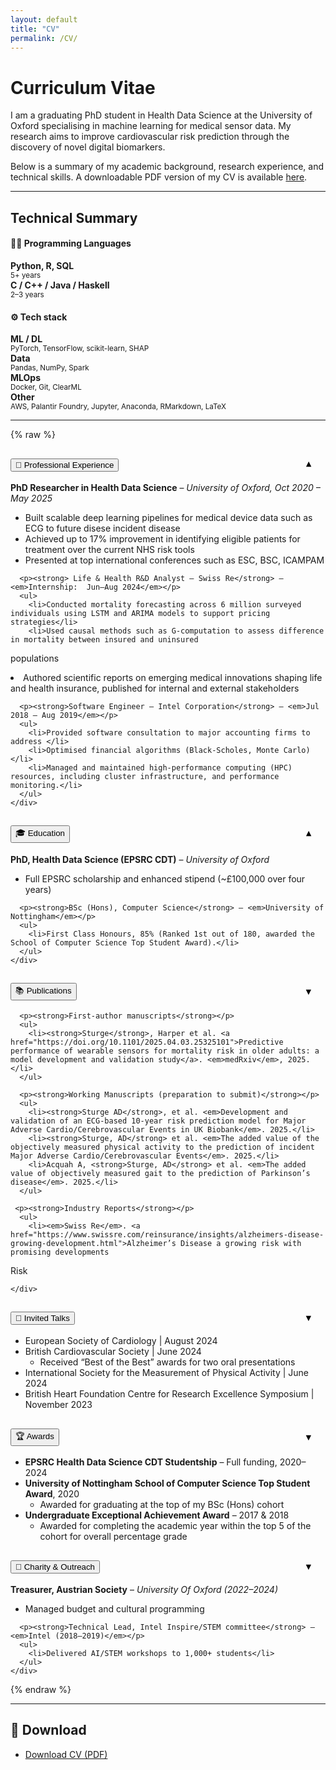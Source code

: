```yaml
---
layout: default
title: "CV"
permalink: /CV/
---
```

# Curriculum Vitae 
I am a graduating PhD student in Health Data Science at the University of Oxford specialising in machine learning for medical sensor data. My research aims to improve cardiovascular risk prediction through the discovery of novel digital biomarkers. 

Below is a summary of my academic background, research experience, and technical skills. A downloadable PDF version of my CV is available [here](/assets/files/CV.pdf).

<hr>


<h2>Technical Summary</h2>

<h4>🧑‍💻 Programming Languages</h4>
<div class="row text-center mb-4 cv-tech-summary">
  <div class="col-md-3"><strong>Python, R, SQL</strong><br/><small>5+ years</small></div>
  <div class="col-md-3"><strong>C / C++ / Java / Haskell</strong><br/><small>2–3 years</small></div>
</div>

<h4>⚙️ Tech stack</h4>
<div class="row text-center cv-tech-summary">
  <div class="col-md-3"><strong>ML / DL</strong><br/><small>PyTorch, TensorFlow, scikit-learn, SHAP</small></div>
  <div class="col-md-3"><strong>Data</strong><br/><small>Pandas, NumPy, Spark</small></div>
  <div class="col-md-3"><strong>MLOps</strong><br/><small>Docker, Git, ClearML</small></div>
  <div class="col-md-3"><strong>Other</strong><br/><small>AWS, Palantir Foundry, Jupyter, Anaconda, RMarkdown, LaTeX</small></div>
</div>



<hr>

<!-- ✅ Bootstrap Accordion -->
<style>
/* 🔽 Arrow chevron right-aligned and animated */
.accordion-header {
  position: relative;
}

.accordion-button .chevron {
  position: absolute;
  right: 1.25rem;
  top: 50%;
  transform: translateY(-50%);
  transition: transform 0.2s ease;
}

.accordion-button .chevron::after {
  content: "▼";
  font-size: 0.9rem;
  display: inline-block;
  transition: transform 0.2s ease;
}

.accordion-button:not(.collapsed) .chevron::after {
  transform: rotate(180deg);
}
</style>

{% raw %}
<div class="accordion" id="cvAccordion">

<!-- 💼 Professional Experience -->
<div class="accordion-item mb-5 cv-section">
  <h2 class="accordion-header" id="headingExp">
    <button class="accordion-button" type="button" data-bs-toggle="collapse" data-bs-target="#collapseExp" aria-expanded="true" aria-controls="collapseExp">
      💼 Professional Experience
      <span class="chevron"></span>
    </button>
  </h2>
  <div id="collapseExp" class="accordion-collapse collapse show">
    <div class="accordion-body">
      <p><strong>PhD Researcher in Health Data Science</strong> – <em>University of Oxford, Oct 2020 – May 2025</em></p>
      <ul>
        <li>Built  scalable deep learning pipelines for medical device data such as ECG to future disese incident disease</li>
        <li>Achieved up to 17% improvement in identifying eligible patients for treatment over the current NHS risk tools</li>
        <li>Presented at top international conferences such as ESC, BSC, ICAMPAM</li>
      </ul>

      <p><strong> Life & Health R&D Analyst – Swiss Re</strong> – <em>Internship:  Jun–Aug 2024</em></p>
      <ul>
        <li>Conducted mortality forecasting across 6 million surveyed individuals using LSTM and ARIMA models to support pricing strategies</li>
        <li>Used causal methods such as G-computation to assess difference in mortality between insured and uninsured
populations</li>
        <li>Authored scientific reports on emerging medical innovations shaping life and health insurance, published for internal and external stakeholders</li>
      </ul>

      <p><strong>Software Engineer – Intel Corporation</strong> – <em>Jul 2018 – Aug 2019</em></p>
      <ul>
        <li>Provided software consultation to major accounting firms to address </li>
        <li>Optimised financial algorithms (Black-Scholes, Monte Carlo)</li>
        <li>Managed and maintained high-performance computing (HPC) resources, including cluster infrastructure, and performance monitoring.</li>
      </ul>
    </div>
  </div>
</div>

<!-- 🎓 Education -->
<div class="accordion-item mb-5 cv-section">
  <h2 class="accordion-header" id="headingEdu">
    <button class="accordion-button" type="button" data-bs-toggle="collapse" data-bs-target="#collapseEdu" aria-expanded="true" aria-controls="collapseEdu">
      🎓 Education
      <span class="chevron"></span>
    </button>
  </h2>
  <div id="collapseEdu" class="accordion-collapse collapse show">
    <div class="accordion-body">
      <p><strong>PhD, Health Data Science (EPSRC CDT)</strong> – <em>University of Oxford</em></p>
      <ul>
        <li>Full EPSRC scholarship and enhanced stipend (~£100,000 over four years)</li>
      </ul>

      <p><strong>BSc (Hons), Computer Science</strong> – <em>University of Nottingham</em></p>
      <ul>
        <li>First Class Honours, 85% (Ranked 1st out of 180, awarded the School of Computer Science Top Student Award).</li>
      </ul>
    </div>
  </div>
</div>


<!-- 📚 Publications -->
<div class="accordion-item mb-5 cv-section">
  <h2 class="accordion-header" id="headingPubs">
    <button class="accordion-button collapsed" type="button" data-bs-toggle="collapse" data-bs-target="#collapsePubs">
      📚 Publications
      <span class="chevron"></span>
    </button>
  </h2>
  <div id="collapsePubs" class="accordion-collapse collapse">
    <div class="accordion-body">

      <p><strong>First-author manuscripts</strong></p>
      <ul>
        <li><strong>Sturge</strong>, Harper et al. <a href="https://doi.org/10.1101/2025.04.03.25325101">Predictive performance of wearable sensors for mortality risk in older adults: a model development and validation study</a>. <em>medRxiv</em>, 2025.</li>
      </ul>

      <p><strong>Working Manuscripts (preparation to submit)</strong></p>
      <ul>
        <li><strong>Sturge AD</strong>, et al. <em>Development and validation of an ECG-based 10-year risk prediction model for Major Adverse Cardio/Cerebrovascular Events in UK Biobank</em>. 2025.</li>
        <li><strong>Sturge, AD</strong> et al. <em>The added value of the objectively measured physical activity to the prediction of incident Major Adverse Cardio/Cerebrovascular Events</em>. 2025.</li>
        <li>Acquah A, <strong>Sturge, AD</strong> et al. <em>The added value of objectively measured gait to the prediction of Parkinson’s disease</em>. 2025.</li>
      </ul>

     <p><strong>Industry Reports</strong></p>
      <ul>
        <li><em>Swiss Re</em>. <a href="https://www.swissre.com/reinsurance/insights/alzheimers-disease-growing-development.html">Alzheimer’s Disease a growing risk with promising developments 
 Risk</a></li>
      </ul>

    </div>
  </div>
</div>

<!-- 🎤 Invited Talks -->
<div class="accordion-item mb-5 cv-section">
  <h2 class="accordion-header" id="headingTalks">
    <button class="accordion-button collapsed" type="button" data-bs-toggle="collapse" data-bs-target="#collapseTalks">
      🎤 Invited Talks
      <span class="chevron"></span>
    </button>
  </h2>
  <div id="collapseTalks" class="accordion-collapse collapse">
    <div class="accordion-body">
      <ul>
        <li>European Society of Cardiology | August 2024</li>
        <li>
          British Cardiovascular Society | June 2024
          <ul>
            <li>Received “Best of the Best” awards for two oral presentations</li>
          </ul>
        </li>
        <li>International Society for the Measurement of Physical Activity | June 2024</li>
        <li>British Heart Foundation Centre for Research Excellence Symposium | November 2023</li>
      </ul>
    </div>
  </div>
</div>

<!-- 🏆 Awards -->
<div class="accordion-item mb-5 cv-section">
  <h2 class="accordion-header" id="headingAwards">
    <button class="accordion-button collapsed" type="button" data-bs-toggle="collapse" data-bs-target="#collapseAwards">
      🏆 Awards
      <span class="chevron"></span>
    </button>
  </h2>
  <div id="collapseAwards" class="accordion-collapse collapse">
    <div class="accordion-body">
      <ul>
        <li><strong>EPSRC Health Data Science CDT Studentship</strong> – Full funding, 2020–2024</li>
        <li>
          <strong>University of Nottingham School of Computer Science Top Student Award</strong>, 2020
          <ul>
            <li>Awarded for graduating at the top of my BSc (Hons) cohort</li>
          </ul>
        </li>
        <li>
          <strong>Undergraduate Exceptional Achievement Award</strong> – 2017 & 2018
          <ul>
            <li>Awarded for completing the academic year within the top 5 of the cohort for overall percentage grade</li>
          </ul>
        </li>
      </ul>
    </div>
  </div>
</div>



<!-- 🤝 Outreach -->
<div class="accordion-item mb-5 cv-section">
  <h2 class="accordion-header" id="headingOutreach">
    <button class="accordion-button collapsed" type="button" data-bs-toggle="collapse" data-bs-target="#collapseOutreach">
      🤝 Charity & Outreach 
      <span class="chevron"></span>
    </button>
  </h2>
  <div id="collapseOutreach" class="accordion-collapse collapse">
    <div class="accordion-body">
      <p><strong>Treasurer, Austrian Society</strong> – <em>University Of Oxford (2022–2024)</em></p>
      <ul>
        <li>Managed budget and cultural programming</li>
      </ul>

      <p><strong>Technical Lead, Intel Inspire/STEM committee</strong> – <em>Intel (2018–2019)</em></p>
      <ul>
        <li>Delivered AI/STEM workshops to 1,000+ students</li>
      </ul>
    </div>
  </div>
</div>

</div> <!-- End Accordion -->
{% endraw %}
<div class="mt-5"></div>

<hr>

## 📄 Download

- [Download CV (PDF)](/assets/files/CV.pdf)